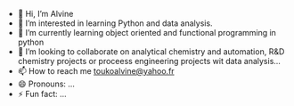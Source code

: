 - 👋 Hi, I’m Alvine
- 👀 I’m interested in learning Python and data analysis.
- 🌱 I’m currently learning object oriented and functional programming in python  
- 💞️ I’m looking to collaborate on analytical chemistry and automation, R&D chemistry projects or proceess engineering projects wit data analysis...
- 📫 How to reach me toukoalvine@yahoo.fr 
- 😄 Pronouns: ...
- ⚡ Fun fact: ...

<!---
toukoalvine/toukoalvine is a ✨ special ✨ repository because its `README.md` (this file) appears on your GitHub profile.
You can click the Preview link to take a look at your changes.
--->
